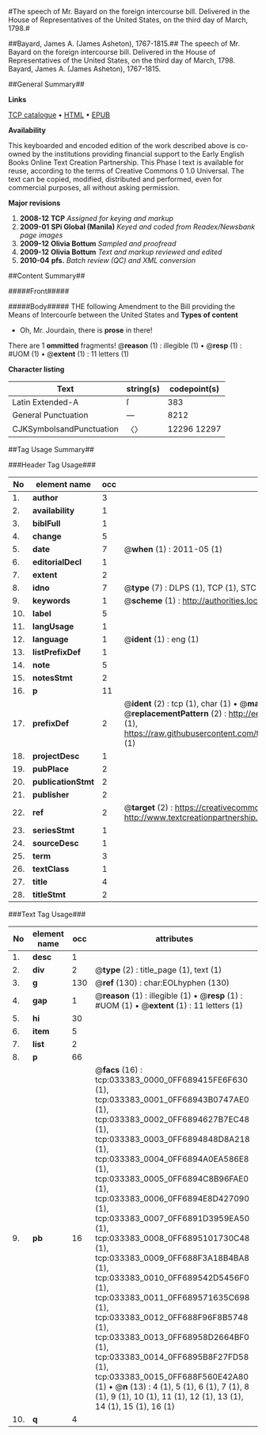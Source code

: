 #The speech of Mr. Bayard on the foreign intercourse bill. Delivered in the House of Representatives of the United States, on the third day of March, 1798.#

##Bayard, James A. (James Asheton), 1767-1815.##
The speech of Mr. Bayard on the foreign intercourse bill. Delivered in the House of Representatives of the United States, on the third day of March, 1798.
Bayard, James A. (James Asheton), 1767-1815.

##General Summary##

**Links**

[TCP catalogue](http://www.ota.ox.ac.uk/tcp/)  • 
[HTML](http://tei.it.ox.ac.uk/tcp/Texts-HTML/free/N25/N25185.html)  • 
[EPUB](http://tei.it.ox.ac.uk/tcp/Texts-EPUB/free/N25/N25185.epub)

**Availability**

This keyboarded and encoded edition of the
	       work described above is co-owned by the institutions
	       providing financial support to the Early English Books
	       Online Text Creation Partnership. This Phase I text is
	       available for reuse, according to the terms of Creative
	       Commons 0 1.0 Universal. The text can be copied,
	       modified, distributed and performed, even for
	       commercial purposes, all without asking permission.

**Major revisions**

1. __2008-12__ __TCP__ *Assigned for keying and markup*
1. __2009-01__ __SPi Global (Manila)__ *Keyed and coded from Readex/Newsbank page images*
1. __2009-12__ __Olivia Bottum__ *Sampled and proofread*
1. __2009-12__ __Olivia Bottum__ *Text and markup reviewed and edited*
1. __2010-04__ __pfs.__ *Batch review (QC) and XML conversion*

##Content Summary##

#####Front#####

#####Body#####
THE following Amendment to the Bill providing the Means of Intercourſe between the United States and
**Types of content**

  * Oh, Mr. Jourdain, there is **prose** in there!

There are 1 **ommitted** fragments! 
 @__reason__ (1) : illegible (1)  •  @__resp__ (1) : #UOM (1)  •  @__extent__ (1) : 11 letters (1)

**Character listing**


|Text|string(s)|codepoint(s)|
|---|---|---|
|Latin Extended-A|ſ|383|
|General Punctuation|—|8212|
|CJKSymbolsandPunctuation|〈〉|12296 12297|

##Tag Usage Summary##

###Header Tag Usage###

|No|element name|occ|attributes|
|---|---|---|---|
|1.|__author__|3||
|2.|__availability__|1||
|3.|__biblFull__|1||
|4.|__change__|5||
|5.|__date__|7| @__when__ (1) : 2011-05 (1)|
|6.|__editorialDecl__|1||
|7.|__extent__|2||
|8.|__idno__|7| @__type__ (7) : DLPS (1), TCP (1), STC (2), NOTIS (1), IMAGE-SET (1), EVANS-CITATION (1)|
|9.|__keywords__|1| @__scheme__ (1) : http://authorities.loc.gov/ (1)|
|10.|__label__|5||
|11.|__langUsage__|1||
|12.|__language__|1| @__ident__ (1) : eng (1)|
|13.|__listPrefixDef__|1||
|14.|__note__|5||
|15.|__notesStmt__|2||
|16.|__p__|11||
|17.|__prefixDef__|2| @__ident__ (2) : tcp (1), char (1)  •  @__matchPattern__ (2) : ([0-9\-]+):([0-9IVX]+) (1), (.+) (1)  •  @__replacementPattern__ (2) : http://eebo.chadwyck.com/downloadtiff?vid=$1&page=$2 (1), https://raw.githubusercontent.com/textcreationpartnership/Texts/master/tcpchars.xml#$1 (1)|
|18.|__projectDesc__|1||
|19.|__pubPlace__|2||
|20.|__publicationStmt__|2||
|21.|__publisher__|2||
|22.|__ref__|2| @__target__ (2) : https://creativecommons.org/publicdomain/zero/1.0/ (1), http://www.textcreationpartnership.org/docs/. (1)|
|23.|__seriesStmt__|1||
|24.|__sourceDesc__|1||
|25.|__term__|3||
|26.|__textClass__|1||
|27.|__title__|4||
|28.|__titleStmt__|2||


###Text Tag Usage###

|No|element name|occ|attributes|
|---|---|---|---|
|1.|__desc__|1||
|2.|__div__|2| @__type__ (2) : title_page (1), text (1)|
|3.|__g__|130| @__ref__ (130) : char:EOLhyphen (130)|
|4.|__gap__|1| @__reason__ (1) : illegible (1)  •  @__resp__ (1) : #UOM (1)  •  @__extent__ (1) : 11 letters (1)|
|5.|__hi__|30||
|6.|__item__|5||
|7.|__list__|2||
|8.|__p__|66||
|9.|__pb__|16| @__facs__ (16) : tcp:033383_0000_0FF689415FE6F630 (1), tcp:033383_0001_0FF68943B0747AE0 (1), tcp:033383_0002_0FF6894627B7EC48 (1), tcp:033383_0003_0FF6894848D8A218 (1), tcp:033383_0004_0FF6894A0EA586E8 (1), tcp:033383_0005_0FF6894C8B96FAE0 (1), tcp:033383_0006_0FF6894E8D427090 (1), tcp:033383_0007_0FF6891D3959EA50 (1), tcp:033383_0008_0FF6895101730C48 (1), tcp:033383_0009_0FF688F3A18B4BA8 (1), tcp:033383_0010_0FF689542D5456F0 (1), tcp:033383_0011_0FF689571635C698 (1), tcp:033383_0012_0FF688F96F8B5748 (1), tcp:033383_0013_0FF68958D2664BF0 (1), tcp:033383_0014_0FF6895B8F27FD58 (1), tcp:033383_0015_0FF688F560E42A80 (1)  •  @__n__ (13) : 4 (1), 5 (1), 6 (1), 7 (1), 8 (1), 9 (1), 10 (1), 11 (1), 12 (1), 13 (1), 14 (1), 15 (1), 16 (1)|
|10.|__q__|4||
